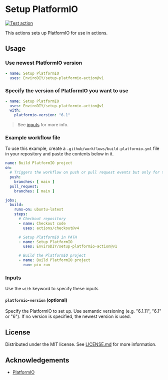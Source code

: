 # Setup PlatformIO
[![Test action](https://github.com/EnviroDIY/setup-platformio-action/actions/workflows/test-action.yml/badge.svg)](https://github.com/EnviroDIY/setup-platformio-action/actions/workflows/test-action.yml)

This actions sets up PlatformIO for use in actions.

## Usage

### Use newest PlatformIO version
```yaml
- name: Setup PlatformIO
  uses: EnviroDIY/setup-platformio-action@v1
```

### Specify the version of PlatformIO you want to use
```yaml
- name: Setup PlatformIO
  uses: EnviroDIY/setup-platformio-action@v1
  with:
    platformio-version: "6.1"
```

> See [inputs](#platformio-version-optional) for more info.

### Example workflow file
To use this example, create a `.github/workflows/build-platformio.yml` file in your repository and paste the contents below in it.

```yaml
name: Build PlatformIO project
on:
  # Triggers the workflow on push or pull request events but only for the main branch
  push:
    branches: [ main ]
  pull_request:
    branches: [ main ]

jobs:
  build:
    runs-on: ubuntu-latest
    steps:
      # Checkout repository
      - name: Checkout code
        uses: actions/checkout@v4

      # Setup PlatformIO in PATH
      - name: Setup PlatformIO
        uses: EnviroDIY/setup-platformio-action@v1

      # Build the PlatformIO project
      - name: Build PlatformIO project
        run: pio run
```

### Inputs
Use the `with` keyword to specify these inputs

#### `platformio-version` (optional)
Specify the PlatformIO to set up. Use semantic versioning (e.g. "6.1.11", "6.1" or "6"). If no version is specified, the newest version is used.

## License
Distributed under the MIT license. See [LICENSE.md](LICENSE.md) for more information.

## Acknowledgements
- [PlatformIO](https://platformio.org/)
